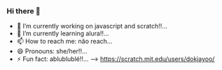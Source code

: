 ### Hi there 👋

- 🔭 I’m currently working on javascript and scratch!!...
- 🌱 I’m currently learning alura!!...
- 📫 How to reach me: nâo reach...
- 😄 Pronouns: she/her!!...
- ⚡ Fun fact: ablublublé!!...
--> https://scratch.mit.edu/users/dokjayoo/
